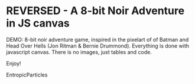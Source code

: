 # REVERSED - A 8-bit Noir Adventure in JS canvas

DEMO: 8-bit noir adventure game, inspired in the pixelart of of Batman and Head Over Hells (Jon Ritman & Bernie Drummond). Everything is done with javascript canvas. There is no images, just tables and code.

Enjoy!

EntropicParticles
